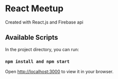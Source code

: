 # React Meetup

Created with React.js and Firebase api

## Available Scripts

In the project directory, you can run:

### `npm install and npm start`
Open [http://localhost:3000](http://localhost:3000) to view it in your browser.
